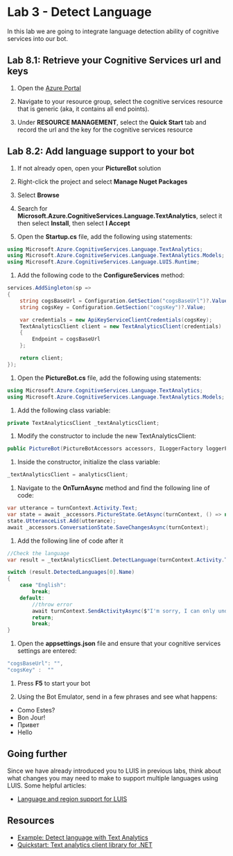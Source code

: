 # Lab 3 - Detect Language

In this lab we are going to integrate language detection ability of cognitive services into our bot.

## Lab 8.1: Retrieve your Cognitive Services url and keys

1. Open the [Azure Portal](https://portal.azure.com)

1. Navigate to your resource group, select the cognitive services resource that is generic (aka, it contains all end points).

1. Under **RESOURCE MANAGEMENT**, select the **Quick Start** tab and record the url and the key for the cognitive services resource

## Lab 8.2: Add language support to your bot

1. If not already open, open your **PictureBot** solution

1. Right-click the project and select **Manage Nuget Packages**

1. Select **Browse**

1. Search for **Microsoft.Azure.CognitiveServices.Language.TextAnalytics**, select it then select **Install**, then select **I Accept**

1. Open the **Startup.cs** file, add the following using statements:

```csharp
using Microsoft.Azure.CognitiveServices.Language.TextAnalytics;
using Microsoft.Azure.CognitiveServices.Language.TextAnalytics.Models;
using Microsoft.Azure.CognitiveServices.Language.LUIS.Runtime;
```

1. Add the following code to the **ConfigureServices** method:

```csharp
services.AddSingleton(sp =>
{
    string cogsBaseUrl = Configuration.GetSection("cogsBaseUrl")?.Value;
    string cogsKey = Configuration.GetSection("cogsKey")?.Value;

    var credentials = new ApiKeyServiceClientCredentials(cogsKey);
    TextAnalyticsClient client = new TextAnalyticsClient(credentials)
    {
        Endpoint = cogsBaseUrl
    };

    return client;
});
```

1. Open the **PictureBot.cs** file, add the following using statements:

```csharp
using Microsoft.Azure.CognitiveServices.Language.TextAnalytics;
using Microsoft.Azure.CognitiveServices.Language.TextAnalytics.Models;
```

1. Add the following class variable:

```csharp
private TextAnalyticsClient _textAnalyticsClient;
```

1. Modify the constructor to include the new TextAnalyticsClient:

```csharp
public PictureBot(PictureBotAccessors accessors, ILoggerFactory loggerFactory,LuisRecognizer recognizer, TextAnalyticsClient analyticsClient)
```

1. Inside the constructor, initialize the class variable:

```csharp
_textAnalyticsClient = analyticsClient;
```

1. Navigate to the **OnTurnAsync** method and find the following line of code:

```csharp
var utterance = turnContext.Activity.Text;
var state = await _accessors.PictureState.GetAsync(turnContext, () => new PictureState());
state.UtteranceList.Add(utterance);
await _accessors.ConversationState.SaveChangesAsync(turnContext);
```

1. Add the following line of code after it

```csharp
//Check the language
var result = _textAnalyticsClient.DetectLanguage(turnContext.Activity.Text, "us");

switch (result.DetectedLanguages[0].Name)
{
    case "English":
        break;
    default:
        //throw error
        await turnContext.SendActivityAsync($"I'm sorry, I can only understand English. [{result.DetectedLanguages[0].Name}]");
        return;
        break;
}
```

1. Open the **appsettings.json** file and ensure that your cognitive services settings are entered:

```csharp
"cogsBaseUrl": "",
"cogsKey" :  ""
```

1. Press **F5** to start your bot

1. Using the Bot Emulator, send in a few phrases and see what happens:

- Como Estes?
- Bon Jour!
- Привет
- Hello

## Going further

Since we have already introduced you to LUIS in previous labs, think about what changes you may need to make to support multiple languages using LUIS.  Some helpful articles:

- [Language and region support for LUIS](https://docs.microsoft.com/en-us/azure/cognitive-services/luis/luis-language-support)

## Resources

- [Example: Detect language with Text Analytics](https://docs.microsoft.com/en-us/azure/cognitive-services/text-analytics/how-tos/text-analytics-how-to-language-detection)
- [Quickstart: Text analytics client library for .NET](https://docs.microsoft.com/en-us/azure/cognitive-services/text-analytics/quickstarts/csharp)
